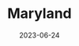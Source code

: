 ---
title: "Maryland"
cc-type: state
borders:
  - Atlantic Ocean
  - Delaware
  - District of Columbia
  - Pennsylvania
  - Virginia
  - West Virginia
country:
  - United States
date: 2023-06-24
hashtag: maryland
tags:
  - state
  - United States
---